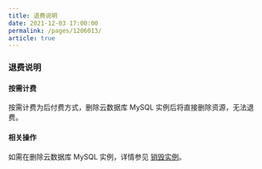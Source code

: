 ```yaml
---
title: 退费说明
date: 2021-12-03 17:00:00
permalink: /pages/1206013/
article: true
---
```


### 退费说明

#### 按需计费

按需计费为后付费方式，删除云数据库 MySQL 实例后将直接删除资源，无法退费。

#### 相关操作

如需在删除云数据库 MySQL 实例，详情参见 [销毁实例](./../04.操作指南/02.管理实例/03.销毁实例.md)。
